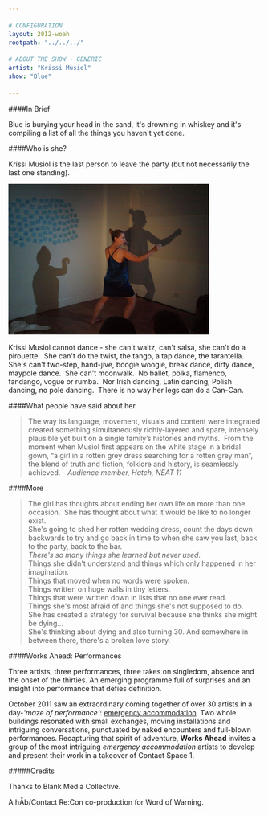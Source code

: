 ```yaml
---

# CONFIGURATION
layout: 2012-woah
rootpath: "../../../"

# ABOUT THE SHOW - GENERIC
artist: "Krissi Musiol"
show: "Blue"

---
```


####In Brief

Blue is burying your head in the sand, it's drowning in whiskey and it's compiling a list of all the things you haven't yet done.     

####Who is she?

Krissi Musiol is the last person to leave the party (but not necessarily the last one standing).

![Krissi Musiol](w9krissi.jpg)

Krissi Musiol cannot dance - she can't waltz, can't salsa, she can't do a pirouette.  She can't do the twist, the tango, a tap dance, the tarantella.  She's can't two-step, hand-jive, boogie woogie, break dance, dirty dance, maypole dance.  She can't moonwalk.  No ballet, polka, flamenco, fandango, vogue or rumba.  Nor Irish dancing, Latin dancing, Polish dancing, no pole dancing.  There is no way her legs can do a Can-Can. 

####What people have said about her

>The way its language, movement, visuals and content were integrated created something simultaneously richly-layered and spare, intensely plausible yet built on a single family’s histories and myths.  From the moment when Musiol first appears on the white stage in a bridal gown, “a girl in a rotten grey dress searching for a rotten grey man”, the blend of truth and fiction, folklore and history, is seamlessly achieved. - *Audience member, Hatch, NEAT 11*

####More

>The girl has thoughts about ending her own life on more than one occasion.  She has thought about what it would be like to no longer exist. <br> She's going to shed her rotten wedding dress, count the days down backwards to try and go back in time to when she saw you last, back to the party, back to the bar.<br><em>There's so many things she learned but never used.</em><br>Things she didn't understand and things which only happened in her imagination.<br>Things that moved when no words were spoken.<br>Things written on huge walls in tiny letters.<br>Things that were written down in lists that no one ever read.<br>Things she's most afraid of and things she's not supposed to do.<br>She has created a strategy for survival because she thinks she might be dying...<br>She's thinking about dying and also turning 30. And somewhere in between there, there's a broken love story.

####Works Ahead: Performances

Three artists, three performances, three takes on singledom, absence and the onset of the thirties. An emerging programme full of surprises and an insight into performance that defies definition. 

October 2011 saw an extraordinary coming together of over 30 artists in a day-*'maze of performance'*: [emergency accommodation](http://emergencymcr.org/). Two whole buildings resonated with small exchanges, moving installations and intriguing conversations, punctuated by naked encounters and full-blown performances. Recapturing that spirit of adventure, **Works Ahead** invites a group of the most intriguing *emergency accommodation* artists to develop and present their work in a takeover of Contact Space 1.  

#####Credits

Thanks to Blank Media Collective.

A hÅb/Contact Re:Con co-production for Word of Warning.
